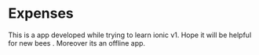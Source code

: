 # Expenses

This is a app developed while trying to learn ionic v1. Hope it will be helpful for new bees . Moreover its an offline app. 
